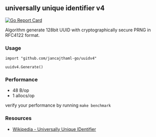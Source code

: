 ## universally unique identifier v4

[![Go Report Card](https://goreportcard.com/badge/jancajthaml-go/uuid)](https://goreportcard.com/report/jancajthaml-go/uuid)

Algorithm generate 128bit UUID with cryptographically secure PRNG in RFC4122 format.

### Usage ###

```
import "github.com/jancajthaml-go/uuidv4"

uuidv4.Generate()
```

### Performance ###

- 48 B/op
- 1 allocs/op

verify your performance by running `make benchmark`

### Resources ###

* [Wikipedia - Universally Unique IDentifier](https://en.wikipedia.org/wiki/Universally_unique_identifier)
